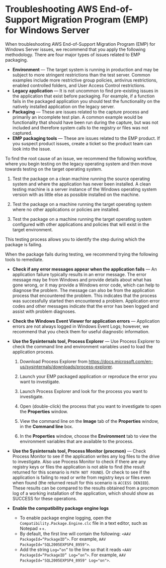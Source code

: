 # Troubleshooting AWS End\-of\-Support Migration Program \(EMP\) for Windows Server<a name="emp-troubleshooting"></a>

When troubleshooting AWS End\-of\-Support Migration Program \(EMP\) for Windows Server issues, we recommend that you apply the following methodology\. There are four major types of issues related to EMP packaging\. 
+ **Environment** — The target system is running in production and may be subject to more stringent restrictions than the test server\. Common examples include more restrictive group policies, antivirus restrictions, enabled controlled folders, and User Access Control restrictions\.
+ **Legacy application** — It is not uncommon to find pre\-existing issues in the application that exist before packaging\. For example, if a function fails in the packaged application you should test the functionality on the natively installed application on the legacy server\.
+ **Packaging** — These are issues related to the capture process and primarily an incomplete test plan\. A common example would be functionality that should have been run during the capture, but was not included and therefore system calls to the registry or files was not captured\.
+ **EMP packaging tools** — These are issues related to the EMP product\. If you suspect product issues, create a ticket so the product team can look into the issue\. 

To find the root cause of an issue, we recommend the following workflow, where you begin testing on the legacy operating system and then move towards testing on the target operating system\.

1. Test the package on a clean machine running the source operating system and where the application has never been installed\. A clean testing machine is a server instance of the Windows operating system version with as little else as possible installed on the machine\. 

1. Test the package on a machine running the target operating system where no other applications or policies are installed\. 

1. Test the package on a machine running the target operating system configured with other applications and policies that will exist in the target environment\.

This testing process allows you to identify the step during which the package is failing\. 

When the package fails during testing, we recommend trying the following tools to remediate\. 
+ **Check if any error messages appear when the application fails** — An application failure typically results in an error message\. The error message may be from Windows and provide details about what has gone wrong, or it may provide a Windows error code, which can help to diagnose the problem\. The message can also be from the application process that encountered the problem\. This indicates that the process was successfully started then encountered a problem\. Application error codes and other messages indicate that the error has been logged and assist with problem diagnoses\.
+ **Check the Windows Event Viewer for application errors** — Application errors are not always logged in Windows Event Logs; however, we recommend that you check them for useful diagnostic information\.
+ **Use the Sysinternals tool, Process Explorer** — Use Process Explorer to check the command line and environment variables used to load the application process\.

  1. Download Process Explorer from [https://docs\.microsoft\.com/en\-us/sysinternals/downloads/process\-explorer](https://docs.microsoft.com/en-us/sysinternals/downloads/process-explorer)\.

  1. Launch your EMP packaged application or reproduce the error you want to investigate\.

  1. Launch Process Explorer and look for the process you want to investigate\.

  1. Open \(double\-click\) the process that you want to investigate to open the **Properties** window\. 

  1. View the command line on the **Image** tab of the **Properties** window, in the **Command line** box\.

  1. In the **Properties** window, choose the **Environment** tab to view the environment variables that are available to the process\.
+ **Use the Sysinternals tool, Process Monitor \(procmon\)** — Check Process Monitor to see if the application writes any log files to the drive to investigate\. Also use Process Monitor to check if there are any registry keys or files the application is not able to find \(the result returned for this scenario is `PATH NOT FOUND`\)\. Or check to see if the application is failing to read or write from registry keys or files even when found \(the returned result for this scenario is `ACCESS DENIED`\)\. These results can be compared to the results obtained from a procmon log of a working installation of the application, which should show as SUCCESS for these operations\.
+ **Enable the compatibility package engine logs** 
  + To enable package engine logging, open the `Compatibility.Package.Engine.clc` file in a text editor, such as Notepad \+\+\.
  + By default, the first line will contain the following: `<AAV PackageId=“PackageID”>`\. For example, `AAV PackageId="SQL2005EXPSP4_8959">`\.
  + Add the string `Log=“on”` to the line so that it reads `<AAV PackageId=“PackageID” Log=“on”>`\. For example, `AAV PackageId="SQL2005EXPSP4_8959" Log="on">`\.